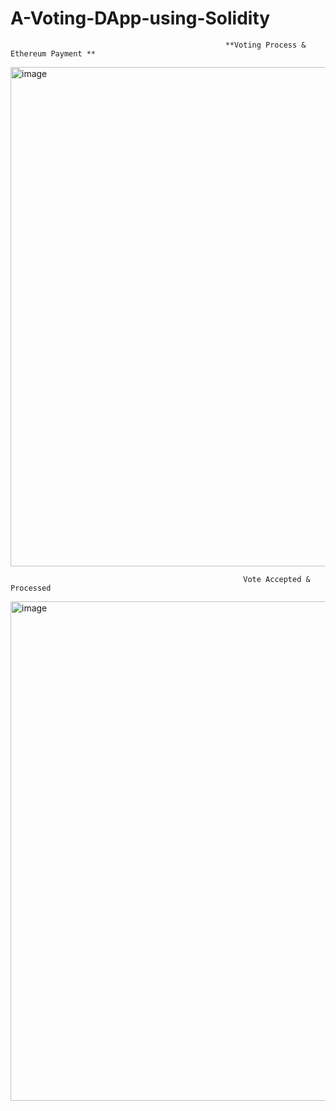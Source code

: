 # A-Voting-DApp-using-Solidity

                                                    **Voting Process & Ethereum Payment **

<img width="799" alt="image" src="https://github.com/Cyb3rW1z/A-Voting-DApp-using-Solidity/assets/84410099/510e3c96-e7c1-4f35-97e7-9108fa9856e3">



                                                        Vote Accepted & Processed 


<img width="799" alt="image" src="https://github.com/Cyb3rW1z/A-Voting-DApp-using-Solidity/assets/84410099/80562561-95e4-41f5-a35e-3d68cbccb5d4">

